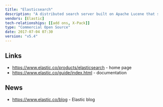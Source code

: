 ```yaml
---
title: "Elasticsearch"
description: "A distributed search server built on Apache Lucene that supports a number of advanced analytics over search results.  Data is stored in indexes, with each index able to support multiple schemas (types), with the data itself sharded to support distributed parallel queries, with multiple replicas of each shard providing resilience and redundancy.  Supports both pre-defined and schemaless types, all standard Lucene functionality (including faceting, grouping, clustering, hit highlighting, geo support, near real time indexing), the ability to update and delete documents (by id or query), upsert operations, batch operations, re-indexing (from one index into a second index), generated or calculated fields, document versioning and optimistic concurrency control, nested searches based on sub-documents or explicit parent-child document links, templated searches, a range of aggregations (include support for metrics, bucketing results, matrix calculations and custom aggregations using pipelines), custom analysers for indexing data, custom transformation pipelines prior to indexing (via an ingest node) and registered queries that are executed against newly indexed data (percolation).  Comes with a REST API, with clients available for a range of languages including Java, C#, Python, JavaScript, PHP, Perl and Ruby.  First released in February 2010, with a 1.0 release in February 2014.  Development is led by Elastic, who were formed in 2012 by the creator of Elasticsearch and a lead Lucene contributor, and who provide commercial support and a number of commercial add-ons."
vendors: [Elastic]
tech-relationships: [[add ons, X-Pack]]
type: "Commercial Open Source"
date: 2017-07-04 07:30
version: "v5.4"
---
```

## Links

* <https://www.elastic.co/products/elasticsearch> - home page
* <https://www.elastic.co/guide/index.html> - documentation

## News

* <https://www.elastic.co/blog> - Elastic blog